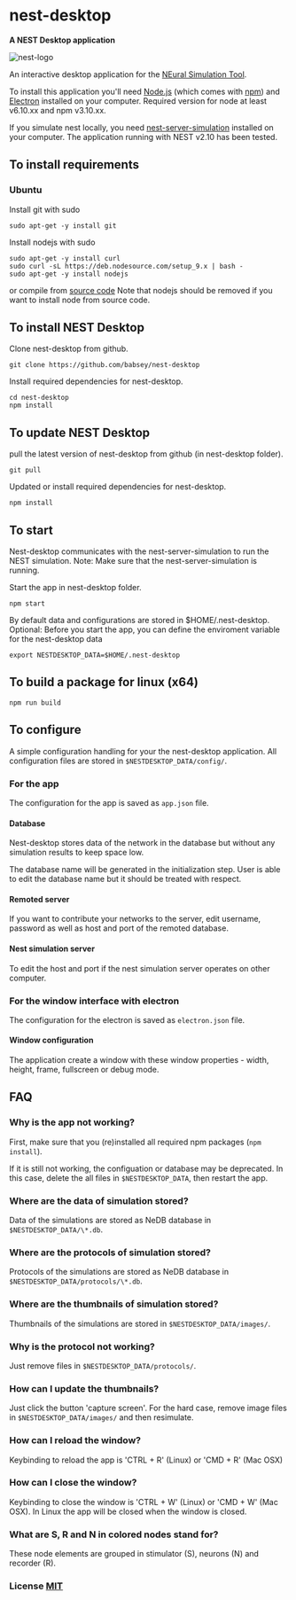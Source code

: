 # nest-desktop

**A NEST Desktop application**

![nest-logo](http://www.nest-simulator.org/wp-content/uploads/2015/03/nest_logo.png)

An interactive desktop application for the [NEural Simulation Tool](http://www.nest-initiative.org/).

To install this application you'll need [Node.js](https://nodejs.org/en/download/) (which comes with [npm](http://npmjs.com)) and [Electron](http://electron.atom.io/) installed on your computer. Required version for node at least v6.10.xx and npm v3.10.xx.

If you simulate nest locally, you need [nest-server-simulation](https://github.com/babsey/nest-server-simulation) installed on your computer. The application running with NEST v2.10 has been tested.

## To install requirements

### Ubuntu

Install git with sudo

```
sudo apt-get -y install git
```

Install nodejs with sudo

```
sudo apt-get -y install curl
sudo curl -sL https://deb.nodesource.com/setup_9.x | bash -
sudo apt-get -y install nodejs
```

or compile from [source code](https://nodejs.org/en/download/) Note that nodejs should be removed if you want to install node from source code.

## To install NEST Desktop

Clone nest-desktop from github.

```
git clone https://github.com/babsey/nest-desktop
```

Install required dependencies for nest-desktop.

```
cd nest-desktop
npm install
```

## To update NEST Desktop

pull the latest version of nest-desktop from github (in nest-desktop folder).

```
git pull
```

Updated or install required dependencies for nest-desktop.

```
npm install
```

## To start

Nest-desktop communicates with the nest-server-simulation to run the NEST simulation. Note: Make sure that the nest-server-simulation is running.

Start the app in nest-desktop folder.

```
npm start
```

By default data and configurations are stored in $HOME/.nest-desktop.
Optional: Before you start the app, you can define the enviroment variable for the nest-desktop data

```
export NESTDESKTOP_DATA=$HOME/.nest-desktop
```

## To build a package for linux (x64)

```
npm run build
```


## To configure

A simple configuration handling for your the nest-desktop application.
All configuration files are stored in `$NESTDESKTOP_DATA/config/`.

### For the app

The configuration for the app is saved as `app.json` file.

#### Database

Nest-desktop stores data of the network in the database but without any simulation results to keep space low.

The database name will be generated in the initialization step. User is able to edit the database name but it should be treated with respect.

#### Remoted server

If you want to contribute your networks to the server, edit username, password as well as host and port of the remoted database.

#### Nest simulation server

To edit the host and port if the nest simulation server operates on other computer.

### For the window interface with electron

The configuration for the electron is saved as `electron.json` file.

#### Window configuration

The application create a window with these window properties - width, height, frame, fullscreen or debug mode.


## FAQ

### Why is the app not working?

First, make sure that you (re)installed all required npm packages (`npm install`).

If it is still not working, the configuation or database may be deprecated. In this case, delete the all files in `$NESTDESKTOP_DATA`, then restart the app.

### Where are the data of simulation stored?

Data of the simulations are stored as NeDB database in `$NESTDESKTOP_DATA/\*.db`.

### Where are the protocols of simulation stored?

Protocols of the simulations are stored as NeDB database in `$NESTDESKTOP_DATA/protocols/\*.db`.

### Where are the thumbnails of simulation stored?

Thumbnails of the simulations are stored in `$NESTDESKTOP_DATA/images/`.

### Why is the protocol not working?

Just remove files in `$NESTDESKTOP_DATA/protocols/`.

### How can I update the thumbnails?

Just click the button 'capture screen'. For the hard case, remove image files in `$NESTDESKTOP_DATA/images/` and then resimulate.

### How can I reload the window?

Keybinding to reload the app is 'CTRL + R' (Linux) or 'CMD + R' (Mac OSX)

### How can I close the window?

Keybinding to close the window is 'CTRL + W' (Linux) or 'CMD + W' (Mac OSX). In Linux the app will be closed when the window is closed.

### What are S, R and N in colored nodes stand for?

These node elements are grouped in stimulator (S), neurons (N) and recorder (R).

### License [MIT](LICENSE)
